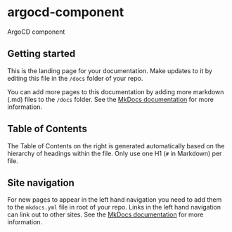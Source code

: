# argocd-component

ArgoCD component

## Getting started

This is the landing page for your documentation. Make updates to it by editing this file in the `/docs` folder of your repo.

You can add more pages to this documentation by adding more markdown (.md) files to the `/docs` folder. See the [MkDocs documentation](https://www.mkdocs.org/user-guide/writing-your-docs/) for more information.

## Table of Contents

The Table of Contents on the right is generated automatically based on the hierarchy of headings within the file. Only use one H1 (`#` in Markdown) per file.

## Site navigation

For new pages to appear in the left hand navigation you need to add them to the `mkdocs.yml` file in root of your repo. Links in the left hand navigation can link out to other sites. See the [MkDocs documentation](https://www.mkdocs.org/user-guide/configuration/#nav) for more information.
